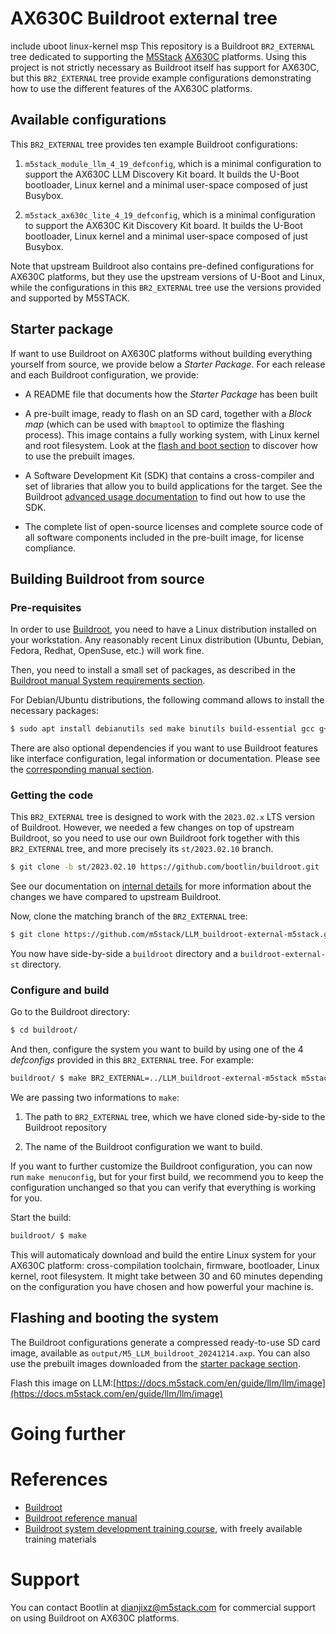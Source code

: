 # AX630C Buildroot external tree

include uboot linux-kernel msp
This repository is a Buildroot `BR2_EXTERNAL` tree dedicated to
supporting the [M5Stack](https://m5stack.com/)
[AX630C](https://docs.m5stack.com/en/module/Module-LLM)
platforms. Using this project is not strictly necessary as Buildroot
itself has support for AX630C, but this `BR2_EXTERNAL` tree provide
example configurations demonstrating how to use the different features
of the AX630C platforms.

## Available configurations

This `BR2_EXTERNAL` tree provides ten example Buildroot
configurations:

1. `m5stack_module_llm_4_19_defconfig`, which is a minimal configuration to
   support the AX630C LLM Discovery Kit board. It builds the U-Boot bootloader, Linux kernel
   and a minimal user-space composed of just Busybox.

2. `m5stack_ax630c_lite_4_19_defconfig`, which is a minimal configuration to
   support the AX630C Kit Discovery Kit 
   board. It builds the U-Boot bootloader, Linux kernel
   and a minimal user-space composed of just Busybox.

Note that upstream Buildroot also contains pre-defined configurations
for AX630C platforms, but they use the upstream versions of U-Boot and Linux, 
while the configurations in this `BR2_EXTERNAL` tree
use the versions provided and supported by M5STACK.

## Starter package

If want to use Buildroot on AX630C platforms without building
everything yourself from source, we provide below a *Starter
Package*. For each release and each Buildroot configuration, we
provide:

* A README file that documents how the *Starter Package* has been
  built

* A pre-built image, ready to flash on an SD card, together with a
  *Block map* (which can be used with `bmaptool` to optimize the
  flashing process). This image contains a fully working system, with
  Linux kernel and root filesystem. Look at the [flash
  and boot section](#Flashing-and-booting-the-system) to discover how
  to use the prebuilt images.

* A Software Development Kit (SDK) that contains a cross-compiler and
  set of libraries that allow you to build applications for the
  target. See the Buildroot [advanced usage
  documentation](https://buildroot.org/downloads/manual/manual.html#_advanced_usage)
  to find out how to use the SDK.

* The complete list of open-source licenses and complete source code
  of all software components included in the pre-built image, for
  license compliance.

## Building Buildroot from source

### Pre-requisites

In order to use [Buildroot](https://www.buildroot.org), you need to
have a Linux distribution installed on your workstation. Any
reasonably recent Linux distribution (Ubuntu, Debian, Fedora, Redhat,
OpenSuse, etc.) will work fine.

Then, you need to install a small set of packages, as described in the
[Buildroot manual System requirements
section](https://buildroot.org/downloads/manual/manual.html#requirement).

For Debian/Ubuntu distributions, the following command allows to
install the necessary packages:

```bash
$ sudo apt install debianutils sed make binutils build-essential gcc g++ bash patch gzip bzip2 perl tar cpio unzip rsync file bc git
```

There are also optional dependencies if you want to use Buildroot features
like interface configuration, legal information or documentation.
Please see the [corresponding manual section](https://buildroot.org/downloads/manual/manual.html#requirement-optional).

### Getting the code

This `BR2_EXTERNAL` tree is designed to work with the `2023.02.x` LTS
version of Buildroot. However, we needed a few changes on top of
upstream Buildroot, so you need to use our own Buildroot fork together
with this `BR2_EXTERNAL` tree, and more precisely its `st/2023.02.10`
branch.

```bash
$ git clone -b st/2023.02.10 https://github.com/bootlin/buildroot.git
```

See our documentation on [internal details](docs/internals.md) for more
information about the changes we have compared to upstream Buildroot.

Now, clone the matching branch of the `BR2_EXTERNAL` tree:

```bash
$ git clone https://github.com/m5stack/LLM_buildroot-external-m5stack.git
```

You now have side-by-side a `buildroot` directory and a
`buildroot-external-st` directory.

### Configure and build

Go to the Buildroot directory:

```bash
$ cd buildroot/
```

And then, configure the system you want to build by using one of the 4
*defconfigs* provided in this `BR2_EXTERNAL` tree. For example:

```bash
buildroot/ $ make BR2_EXTERNAL=../LLM_buildroot-external-m5stack m5stack_module_llm_4_19_defconfig
```

We are passing two informations to `make`:

1. The path to `BR2_EXTERNAL` tree, which we have cloned side-by-side
to the Buildroot repository

2. The name of the Buildroot configuration we want to build.

If you want to further customize the Buildroot configuration, you can
now run `make menuconfig`, but for your first build, we recommend you
to keep the configuration unchanged so that you can verify that
everything is working for you.

Start the build:

```bash
buildroot/ $ make
```

This will automaticaly download and build the entire Linux system for
your AX630C platform: cross-compilation toolchain, firmware,
bootloader, Linux kernel, root filesystem. It might take between 30
and 60 minutes depending on the configuration you have chosen and how
powerful your machine is.

## Flashing and booting the system

The Buildroot configurations generate a compressed ready-to-use SD card
image, available as `output/M5_LLM_buildroot_20241214.axp`. You can also use the
prebuilt images downloaded from the [starter package section](#Starter-package).

Flash this image on LLM:[https://docs.m5stack.com/en/guide/llm/llm/image](https://docs.m5stack.com/en/guide/llm/llm/image)


# Going further

# References

* [Buildroot](https://buildroot.org/)
* [Buildroot reference manual](https://buildroot.org/downloads/manual/manual.html)
* [Buildroot system development training
  course](https://bootlin.com/training/buildroot/), with freely
  available training materials

# Support

You can contact Bootlin at dianjixz@m5stack.com for commercial support on
using Buildroot on AX630C platforms.
